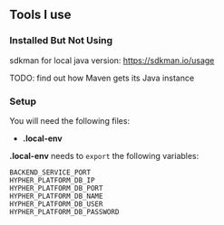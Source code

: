## Tools I use

### Installed But Not Using

sdkman for local java version: https://sdkman.io/usage

TODO: find out how Maven gets its Java instance

### Setup

You will need the following files:

* **.local-env**

**.local-env** needs to `export` the following variables:

~~~shell
BACKEND_SERVICE_PORT
HYPHER_PLATFORM_DB_IP
HYPHER_PLATFORM_DB_PORT
HYPHER_PLATFORM_DB_NAME
HYPHER_PLATFORM_DB_USER
HYPHER_PLATFORM_DB_PASSWORD
~~~
